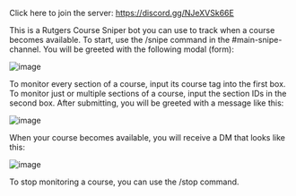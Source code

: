 Click here to join the server: https://discord.gg/NJeXVSk66E

This is a Rutgers Course Sniper bot you can use to track when a course becomes available. To start, use the /snipe command in the #main-snipe-channel.
You will be greeted with the following modal (form):

![image](https://i.imgur.com/bSbG6ak.png)

To monitor every section of a course, input its course tag into the first box. To monitor just or multiple sections of a course, input the section IDs in the second box.
After submitting, you will be greeted with a message like this:

![image](https://github.com/j13622/Official-Rutgers-Course-Sniper/assets/18039706/12f1424a-780e-40d2-9bf8-8918468985f3)

When your course becomes available, you will receive a DM that looks like this:

![image](https://github.com/j13622/Official-Rutgers-Course-Sniper/assets/18039706/6e9cf8d6-a2a3-457d-bfed-f342a85f76ab)

To stop monitoring a course, you can use the /stop command.
